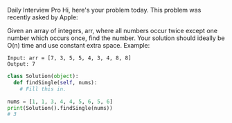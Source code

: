 Daily Interview Pro
Hi, here's your problem today. This problem was recently asked by Apple:

Given an array of integers, arr, where all numbers occur twice except one number which occurs once, find the number. Your solution should ideally be O(n) time and use constant extra space.
Example:
```
Input: arr = [7, 3, 5, 5, 4, 3, 4, 8, 8]
Output: 7
```
```py
class Solution(object):
  def findSingle(self, nums):
    # Fill this in.

nums = [1, 1, 3, 4, 4, 5, 6, 5, 6]
print(Solution().findSingle(nums))
# 3
```
